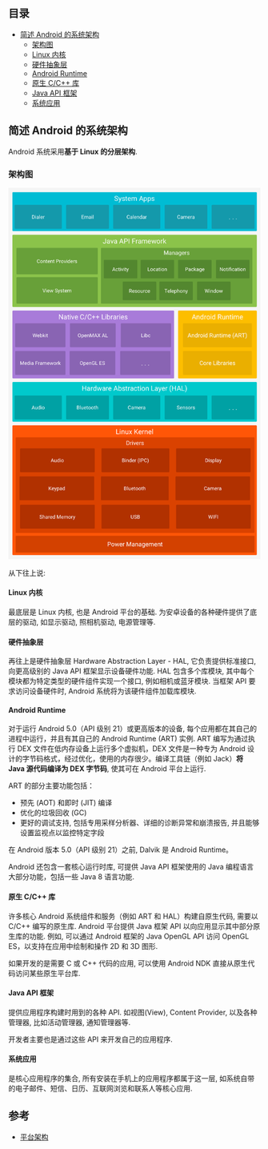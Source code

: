 ## 目录

* [简述 Android 的系统架构](简述_Android_的系统架构)
  * [架构图](架构图)
  * [Linux 内核](Linux_内核)
  * [硬件抽象层](硬件抽象层)
  * [Android Runtime](Android_Runtime)
  * [原生 C/C++ 库](原生_C/C++_库)
  * [Java API 框架](Java_API_框架)
  * [系统应用](系统应用)
 

## 简述 Android 的系统架构

Android 系统采用**基于 Linux 的分层架构**.

### 架构图

![Android 系统架构](https://github.com/nasduck/ProgrammerLife/blob/master/android/%E6%9E%B6%E6%9E%84/img/android-system-arch.png)

从下往上说:

#### Linux 内核

最底层是 Linux 内核, 也是 Android 平台的基础. 为安卓设备的各种硬件提供了底层的驱动, 如显示驱动, 照相机驱动, 电源管理等.

#### 硬件抽象层

再往上是硬件抽象层 Hardware Abstraction Layer - HAL, 它负责提供标准接口, 向更高级别的 Java API 框架显示设备硬件功能. HAL 包含多个库模块, 其中每个模块都为特定类型的硬件组件实现一个接口, 例如相机或蓝牙模块. 当框架 API 要求访问设备硬件时, Android 系统将为该硬件组件加载库模块.

#### Android Runtime

对于运行 Android 5.0（API 级别 21）或更高版本的设备, 每个应用都在其自己的进程中运行，并且有其自己的 Android Runtime (ART) 实例. ART 编写为通过执行 DEX 文件在低内存设备上运行多个虚拟机，DEX 文件是一种专为 Android 设计的字节码格式，经过优化，使用的内存很少。编译工具链（例如 Jack）**将 Java 源代码编译为 DEX 字节码**, 使其可在 Android 平台上运行.

ART 的部分主要功能包括：

* 预先 (AOT) 和即时 (JIT) 编译
* 优化的垃圾回收 (GC)
* 更好的调试支持, 包括专用采样分析器、详细的诊断异常和崩溃报告, 并且能够设置监视点以监控特定字段

在 Android 版本 5.0（API 级别 21）之前, Dalvik 是 Android Runtime。

Android 还包含一套核心运行时库, 可提供 Java API 框架使用的 Java 编程语言大部分功能，包括一些 Java 8 语言功能.

#### 原生 C/C++ 库

许多核心 Android 系统组件和服务（例如 ART 和 HAL）构建自原生代码, 需要以 C/C++ 编写的原生库. Android 平台提供 Java 框架 API 以向应用显示其中部分原生库的功能. 例如, 可以通过 Android 框架的 Java OpenGL API 访问 OpenGL ES，以支持在应用中绘制和操作 2D 和 3D 图形.

如果开发的是需要 C 或 C++ 代码的应用, 可以使用 Android NDK 直接从原生代码访问某些原生平台库.

#### Java API 框架

提供应用程序构建时用到的各种 API. 如视图(View), Content Provider, 以及各种管理器, 比如活动管理器, 通知管理器等.

开发者主要也是通过这些 API 来开发自己的应用程序.

#### 系统应用

是核心应用程序的集合, 所有安装在手机上的应用程序都属于这一层, 如系统自带的电子邮件、短信、日历、互联网浏览和联系人等核心应用. 

## 参考

* [平台架构](https://developer.android.google.cn/guide/platform/)
